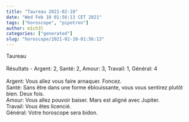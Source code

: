 ```yaml
---
title: "Taureau 2021-02-10"
date: "Wed Feb 10 01:56:13 CET 2021"
tags: ["horoscope", "pipotron"]
author: m1ch3l
categories: ["generated"]
slug: "horoscope/2021-02-10-01:56:13"
---
```


Taureau<br>
<br>
Résultats - Argent: 2, Santé: 2, Amour: 3, Travail: 1, Général: 4<br>
<br>
Argent:  Vous allez vous faire arnaquer. Foncez.<br>
Santé:   Sans être dans une forme éblouissante, vous vous sentirez plutôt bien. Deux fois.<br>
Amour:   Vous allez pouvoir baiser. Mars est aligné avec Jupiter.<br>
Travail: Vous êtes licencié. <br>
Général: Votre horoscope sera bidon.<br>
